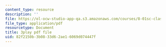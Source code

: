 ```yaml
---
content_type: resource
description: ''
file: https://ol-ocw-studio-app-qa.s3.amazonaws.com/courses/8-01sc-classical-mechanics-fall-2016/82f2150b3b0833d62ae16069d074447f_EX0uHJbIw68.pdf
file_type: application/pdf
resourcetype: Document
title: 3play pdf file
uid: 82f2150b-3b08-33d6-2ae1-6069d074447f
---
```

